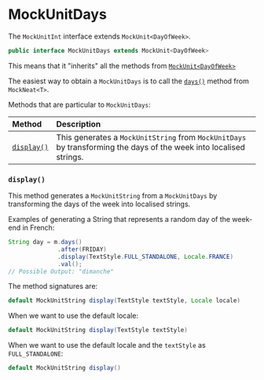 # MockUnitDays

The `MockUnitInt` interface extends `MockUnit<DayOfWeek>`. 

```java
public interface MockUnitDays extends MockUnit<DayOfWeek> 
```

This means that it "inherits" all the methods from [`MockUnit<DayOfWeek>`](MockUnit)

The easiest way to obtain a `MockUnitDays` is to call the [`days()`](MockNeat#ints) method from `MockNeat<T>`.

Methods that are particular to `MockUnitDays`:


| Method | Description |
|:-------|:------------|
| [`display()`](#display) | This generates a `MockUnitString` from `MockUnitDays` by transforming the days of the week into localised strings. |

### `display()` 

This method generates a `MockUnitString` from a `MockUnitDays` by transforming the days of the week into localised strings. 

Examples of generating a String that represents a random day of the week-end in French:

```java
String day = m.days()
              .after(FRIDAY)
              .display(TextStyle.FULL_STANDALONE, Locale.FRANCE)
              .val();
// Possible Output: "dimanche"
```

The method signatures are:

```java
default MockUnitString display(TextStyle textStyle, Locale locale)
```

When we want to use the default locale:
```java
default MockUnitString display(TextStyle textStyle)
```

When we want to use the default locale and the `textStyle` as `FULL_STANDALONE`:
```java
default MockUnitString display()
```